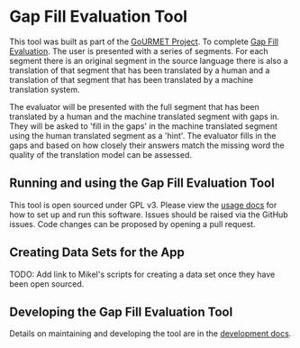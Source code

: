 # Gap Fill Evaluation Tool

This tool was built as part of the [GoURMET Project](https://gourmet-project.eu/). To complete [Gap Fill Evaluation](https://arxiv.org/abs/1809.00315). The user is presented with a series of segments. For each segment there is an original segment in the source language there is also a translation of that segment that has been translated by a human and a translation of that segment that has been translated by a machine translation system.

The evaluator will be presented with the full segment that has been translated by a human and the machine translated segment with gaps in. They will be asked to 'fill in the gaps' in the machine translated segment using the human translated segment as a 'hint'.  The evaluator fills in the gaps and based on how closely their answers match the missing word the quality of the translation model can be assessed.

## Running and using the Gap Fill Evaluation Tool

This tool is open sourced under GPL v3. Please view the [usage docs](./docs/usage.md) for how to set up and run this software. Issues should be raised via the GitHub issues. Code changes can be proposed by opening a pull request.

## Creating Data Sets for the App

TODO: Add link to Mikel's scripts for creating a data set once they have been open sourced.

## Developing the Gap Fill Evaluation Tool

Details on maintaining and developing the tool are in the [development docs](./docs/development.md).

